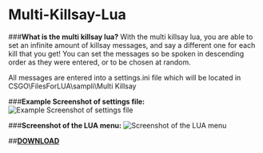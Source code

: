 # Multi-Killsay-Lua

###**What is the multi killsay lua?**
With the multi killsay lua, you are able to set an infinite amount of killsay messages, and say a different one for each kill that you get!
You can set the messages so be spoken in descending order as they were entered, or to be chosen at random.

All messages are entered into a settings.ini file which will be located in CSGO\FilesForLUA\sampli\Multi Killsay


###**Example Screenshot of settings file:**
![Example Screenshot of settings file](https://i.gyazo.com/b4d75840fe8e3a47d0b92f3e5e694c43.png)

###**Screenshot of the LUA menu:**
![Screenshot of the LUA menu](https://i.gyazo.com/d9ab342617ba7560c8a34a75609e80f2.png)

##**[DOWNLOAD](https://anonfiles.com/b1Td65Z4o8/Sampli-Multiple-Killsay_lua)**
